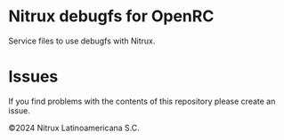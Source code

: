 # Nitrux debugfs for OpenRC

Service files to use debugfs with Nitrux.

# Issues
If you find problems with the contents of this repository please create an issue.

©2024 Nitrux Latinoamericana S.C.
